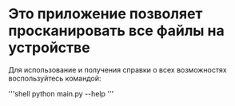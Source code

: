 # Это приложение позволяет просканировать все файлы на устройстве

Для использование и получения справки о всех возможностях воспользуйтесь командой:

'''shell
python main.py --help
'''